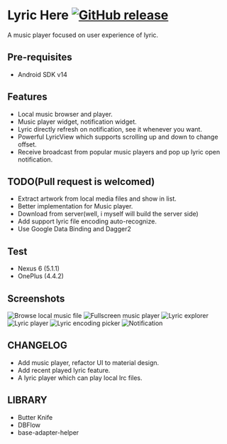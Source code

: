 Lyric Here [![GitHub release](https://img.shields.io/badge/sample%20apk-2.0.0alpha-brightgreen.svg?style=flat)](https://github.com/markzhai/LyricHere/releases/download/v2.0-alpha/app-debug.apk)
==========
A music player focused on user experience of lyric.

Pre-requisites
--------------

- Android SDK v14

Features
-----------

- Local music browser and player.
- Music player widget, notification widget.
- Lyric directly refresh on notification, see it whenever you want.
- Powerful LyricView which supports scrolling up and down to change offset.
- Receive broadcast from popular music players and pop up lyric open notification.

TODO(Pull request is welcomed)
------------------------------

- Extract artwork from local media files and show in list.
- Better implementation for Music player.
- Download from server(well, i myself will build the server side)
- Add support lyric file encoding auto-recognize.
- Use Google Data Binding and Dagger2

Test
----
- Nexus 6 (5.1.1)
- OnePlus (4.4.2)

Screenshots
-----------

![Browse local music file](art/Screenshot_2015-03-20-17-07-26.jpg "Browse local music file")
![Fullscreen music player](art/Screenshot_2015-03-20-17-07-30.jpg "Fullscreen music player")
![Lyric explorer](art/Screenshot_2015-03-20-17-09-38.jpg "Lyric explorer")
![Lyric player](art/Screenshot_2015-03-20-17-11-09.jpg "Lyric player")
![Lyric encoding picker](art/Screenshot_2015-03-20-17-11-28.jpg "Lyric encoding picker")
![Notification](art/Screenshot_2015-09-09-23-12-51.jpg "Notification")

CHANGELOG
-------

- Add music player, refactor UI to material design.
- Add recent played lyric feature.
- A lyric player which can play local lrc files.

LIBRARY
-------

- Butter Knife
- DBFlow
- base-adapter-helper